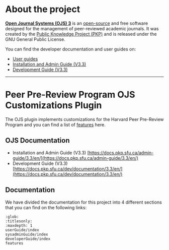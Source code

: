 # About the project

**[Open Journal Systems (OJS) 3](https://pkp.sfu.ca/software/ojs/)** is an [open-source](https://github.com/pkp) and free software designed for the management of peer-reviewed academic journals. It was created by the [Public Knowledge Project (PKP)](https://pkp.sfu.ca/) and is released under the GNU General Public License.

You can find the developer documentation and user guides on: 

 - [User guides](https://docs.pkp.sfu.ca/)
 - [Installation and Admin Guide (V3.3)](https://docs.pkp.sfu.ca/admin-guide/3.3/en/)
 - [Development Guide (V3.3)](https://docs.pkp.sfu.ca/dev/documentation/3.3/en/)
____
# Peer Pre-Review Program OJS Customizations Plugin

The OJS plugin implements customizations for the Harvard Peer Pre-Review Program and you can find a list of [features](features) here.

## OJS Documentation
 - Installation and Admin Guide (V3.3) [https://docs.pkp.sfu.ca/admin-guide/3.3/en/](https://docs.pkp.sfu.ca/admin-guide/3.3/en/)
 - Development Guide (V3.3) [https://docs.pkp.sfu.ca/dev/documentation/3.3/en/](https://docs.pkp.sfu.ca/dev/documentation/3.3/en/)

## Documentation

We have divided the documentation for this project into 4 different sections that you can find on the following links:

```{toctree}
:glob:
:titlesonly:
:maxdepth: 1
userGuide/index
sysadminGuide/index
developerGuide/index
features